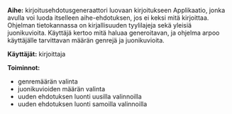 **Aihe:** kirjoitusehdotusgeneraattori luovaan kirjoitukseen
Applikaatio, jonka avulla voi luoda itselleen aihe-ehdotuksen, jos ei keksi mitä kirjoittaa. Ohjelman tietokannassa on kirjallisuuden tyylilajeja sekä yleisiä juonikuvioita. Käyttäjä kertoo mitä haluaa generoitavan, ja ohjelma arpoo käyttäjälle tarvittavan määrän genrejä ja juonikuvioita.

**Käyttäjät:** kirjoittaja

**Toiminnot:** 
- genremäärän valinta
- juonikuvioiden määrän valinta
- uuden ehdotuksen luonti uusilla valinnoilla
- uuden ehdotuksen luonti samoilla valinnoilla
